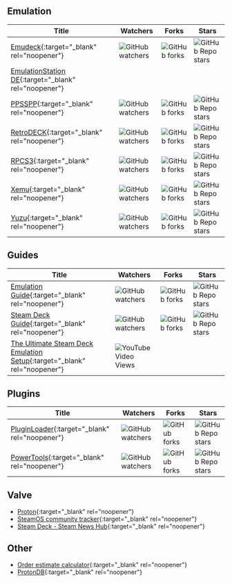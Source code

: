 
## Emulation

Title | Watchers | Forks | Stars
----- | -------- | ----- | -----
[Emudeck](https://github.com/dragoonDorise/EmuDeck){:target="_blank" rel="noopener"} | ![GitHub watchers](https://img.shields.io/github/watchers/dragoonDorise/EmuDeck) | ![GitHub forks](https://img.shields.io/github/forks/dragoonDorise/EmuDeck?style=social) | ![GitHub Repo stars](https://img.shields.io/github/stars/dragoonDorise/EmuDeck?style=social)
[EmulationStation DE](https://gitlab.com/es-de/emulationstation-de){:target="_blank" rel="noopener"} | | |
[PPSSPP](https://github.com/hrydgard/ppsspp){:target="_blank" rel="noopener"} | ![GitHub watchers](https://img.shields.io/github/watchers/hrydgard/ppsspp) | ![GitHub forks](https://img.shields.io/github/forks/hrydgard/ppsspp?style=social) | ![GitHub Repo stars](https://img.shields.io/github/stars/hrydgard/ppsspp?style=social)
[RetroDECK](https://github.com/XargonWan/RetroDECK){:target="_blank" rel="noopener"} | ![GitHub watchers](https://img.shields.io/github/watchers/XargonWan/RetroDECK) | ![GitHub forks](https://img.shields.io/github/forks/XargonWan/RetroDECK?style=social) | ![GitHub Repo stars](https://img.shields.io/github/stars/XargonWan/RetroDECK?style=social)
[RPCS3](https://github.com/RPCS3/rpcs3){:target="_blank" rel="noopener"} | ![GitHub watchers](https://img.shields.io/github/watchers/RPCS3/rpcs3) | ![GitHub forks](https://img.shields.io/github/forks/RPCS3/rpcs3?style=social) | ![GitHub Repo stars](https://img.shields.io/github/stars/RPCS3/rpcs3?style=social)
[Xemu](https://github.com/mborgerson/xemu){:target="_blank" rel="noopener"} | ![GitHub watchers](https://img.shields.io/github/watchers/mborgerson/xemu) | ![GitHub forks](https://img.shields.io/github/forks/mborgerson/xemu?style=social) | ![GitHub Repo stars](https://img.shields.io/github/stars/mborgerson/xemu?style=social)
[Yuzu](https://github.com/yuzu-emu/yuzu){:target="_blank" rel="noopener"} | ![GitHub watchers](https://img.shields.io/github/watchers/yuzu-emu/yuzu) | ![GitHub forks](https://img.shields.io/github/forks/yuzu-emu/yuzu?style=social) | ![GitHub Repo stars](https://img.shields.io/github/stars/yuzu-emu/yuzu?style=social)

## Guides

Title | Watchers | Forks | Stars
----- | -------- | ----- | -----
[Emulation Guide](https://github.com/nchristopher/steamdeck-emulation){:target="_blank" rel="noopener"} | ![GitHub watchers](https://img.shields.io/github/watchers/nchristopher/steamdeck-emulation) | ![GitHub forks](https://img.shields.io/github/forks/nchristopher/steamdeck-emulation?style=social) | ![GitHub Repo stars](https://img.shields.io/github/stars/nchristopher/steamdeck-emulation?style=social)
[Steam Deck Guide](https://github.com/mikeroyal/Steam-Deck-Guide){:target="_blank" rel="noopener"} | ![GitHub watchers](https://img.shields.io/github/watchers/mikeroyal/Steam-Deck-Guide) | ![GitHub forks](https://img.shields.io/github/forks/mikeroyal/Steam-Deck-Guide?style=social) | ![GitHub Repo stars](https://img.shields.io/github/stars/mikeroyal/Steam-Deck-Guide?style=social)
[The Ultimate Steam Deck Emulation Setup](https://www.youtube.com/watch?v=ylErPAL2cj0){:target="_blank" rel="noopener"} | ![YouTube Video Views](https://img.shields.io/youtube/views/ylErPAL2cj0?style=social) | |

## Plugins

Title | Watchers | Forks | Stars
----- | -------- | ----- | -----
[PluginLoader](https://github.com/SteamDeckHomebrew/PluginLoader){:target="_blank" rel="noopener"} | ![GitHub watchers](https://img.shields.io/github/watchers/SteamDeckHomebrew/PluginLoader) | ![GitHub forks](https://img.shields.io/github/forks/SteamDeckHomebrew/PluginLoader?style=social) | ![GitHub Repo stars](https://img.shields.io/github/stars/SteamDeckHomebrew/PluginLoader?style=social)
[PowerTools](https://github.com/NGnius/PowerTools){:target="_blank" rel="noopener"} | ![GitHub watchers](https://img.shields.io/github/watchers/NGnius/PowerTools) | ![GitHub forks](https://img.shields.io/github/forks/NGnius/PowerTools?style=social) | ![GitHub Repo stars](https://img.shields.io/github/stars/NGnius/PowerTools?style=social)

## Valve
* [Proton](https://github.com/ValveSoftware/Proton){:target="_blank" rel="noopener"}
* [SteamOS community tracker](https://github.com/ValveSoftware/SteamOS){:target="_blank" rel="noopener"}
* [Steam Deck - Steam News Hub](https://store.steampowered.com/news/app/1675200){:target="_blank" rel="noopener"}

## Other
* [Order estimate calculator](https://github.com/MooNag/steam-deck-calculator){:target="_blank" rel="noopener"}
* [ProtonDB](https://www.protondb.com/){:target="_blank" rel="noopener"}
